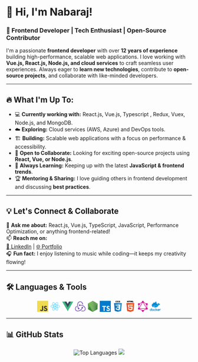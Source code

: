 # 👋 Hi, I'm Nabaraj!  

### 🚀 Frontend Developer | Tech Enthusiast | Open-Source Contributor  

I'm a passionate **frontend developer** with over **12 years of experience** building high-performance, scalable web applications. I love working with **Vue.js, React.js, Node.js, and cloud services** to craft seamless user experiences. Always eager to **learn new technologies**, contribute to **open-source projects**, and collaborate with like-minded developers.  

---

## 🔥 What I'm Up To:  

- 💻 **Currently working with:** React.js, Vue.js, Typescript , Redux, Vuex, Node.js, and MongoDB.  
- ☁️ **Exploring:** Cloud services (AWS, Azure) and DevOps tools.  
- 🏗️ **Building:** Scalable web applications with a focus on performance & accessibility.  
- 🤝 **Open to Collaborate:** Looking for exciting open-source projects using **React, Vue, or Node.js**.  
- 📖 **Always Learning:** Keeping up with the latest **JavaScript & frontend trends**.  
- 🏆 **Mentoring & Sharing:** I love guiding others in frontend development and discussing **best practices**.  

---

## 💡 Let's Connect & Collaborate  

💬 **Ask me about:** React.js, Vue.js, TypeScript, JavaScript, Performance Optimization, or anything frontend-related!  
📫 **Reach me on:**  
[🔗 LinkedIn](https://www.linkedin.com/in/nabarajsaha) | [🌐 Portfolio](https://nabarajwebdev.vercel.app/)  
🎧 **Fun fact:** I enjoy listening to music while coding—it keeps my creativity flowing!  

---

## 🛠️ Languages & Tools  

<p align="center">
  <img height="30" src="https://raw.githubusercontent.com/github/explore/main/topics/javascript/javascript.png">
  <img height="30" src="https://raw.githubusercontent.com/github/explore/main/topics/react/react.png">
  <img height="30" src="https://raw.githubusercontent.com/github/explore/main/topics/vue/vue.png">
  <img height="30" src="https://raw.githubusercontent.com/github/explore/main/topics/redux/redux.png">
  <img height="30" src="https://raw.githubusercontent.com/github/explore/main/topics/nodejs/nodejs.png">
  <img height="30" src="https://raw.githubusercontent.com/github/explore/main/topics/typescript/typescript.png">
  <img height="30" src="https://raw.githubusercontent.com/github/explore/main/topics/css/css.png">
  <img height="30" src="https://raw.githubusercontent.com/github/explore/main/topics/html/html.png">
  <img height="30" src="https://raw.githubusercontent.com/github/explore/main/topics/graphql/graphql.png">
  <img height="30" src="https://raw.githubusercontent.com/github/explore/main/topics/docker/docker.png">
</p>  

---

## 📊 GitHub Stats  

<p align="center">
  <img src="https://github-readme-stats.vercel.app/api/top-langs/?username=nabaraj&layout=compact&theme=radical" alt="Top Languages" />
<!--   <br />
  <img src="https://github-readme-stats.vercel.app/api?username=nabaraj&show_icons=true&theme=radical" alt="GitHub Stats" />
  <br> -->
  <img src="https://awesome-github-stats.azurewebsites.net/user-stats/nabaraj?cardType=level&preferLogin=false"/>
</p>  
